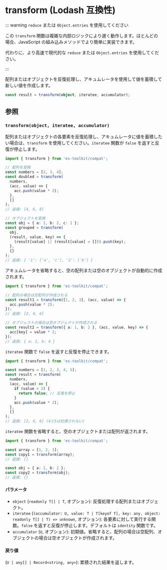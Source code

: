 # transform (Lodash 互換性)

::: warning `reduce` または `Object.entries` を使用してください

この `transform` 関数は複雑な内部ロジックにより遅く動作します。ほとんどの場合、JavaScript の組み込みメソッドでより簡単に実装できます。

代わりに、より高速で現代的な `reduce` または `Object.entries` を使用してください。

:::

配列またはオブジェクトを反復処理し、アキュムレータを使用して値を蓄積して新しい値を作成します。

```typescript
const result = transform(object, iteratee, accumulator);
```

## 参照

### `transform(object, iteratee, accumulator)`

配列またはオブジェクトの各要素を反復処理し、アキュムレータに値を蓄積したい場合は、`transform` を使用してください。`iteratee` 関数が `false` を返すと反復が停止します。

```typescript
import { transform } from 'es-toolkit/compat';

// 配列を変換
const numbers = [2, 3, 4];
const doubled = transform(
  numbers,
  (acc, value) => {
    acc.push(value * 2);
  },
  []
);
// 返値: [4, 6, 8]

// オブジェクトを変換
const obj = { a: 1, b: 2, c: 1 };
const grouped = transform(
  obj,
  (result, value, key) => {
    (result[value] || (result[value] = [])).push(key);
  },
  {}
);
// 返値: { '1': ['a', 'c'], '2': ['b'] }
```

アキュムレータを省略すると、空の配列または空のオブジェクトが自動的に作成されます。

```typescript
import { transform } from 'es-toolkit/compat';

// 配列の場合は空配列が作成される
const result1 = transform([1, 2, 3], (acc, value) => {
  acc.push(value * 2);
});
// 返値: [2, 4, 6]

// オブジェクトの場合は空オブジェクトが作成される
const result2 = transform({ a: 1, b: 2 }, (acc, value, key) => {
  acc[key] = value * 2;
});
// 返値: { a: 2, b: 4 }
```

`iteratee` 関数で `false` を返すと反復を停止できます。

```typescript
import { transform } from 'es-toolkit/compat';

const numbers = [1, 2, 3, 4, 5];
const result = transform(
  numbers,
  (acc, value) => {
    if (value > 3) {
      return false; // 反復を停止
    }
    acc.push(value * 2);
  },
  []
);
// 返値: [2, 4, 6] (4と5は処理されない)
```

`iteratee` 関数を省略すると、空のオブジェクトまたは配列が返されます。

```typescript
import { transform } from 'es-toolkit/compat';

const array = [1, 2, 3];
const copy1 = transform(array);
// 返値: []

const obj = { a: 1, b: 2 };
const copy2 = transform(obj);
// 返値: {}
```

#### パラメータ

- `object` (`readonly T[] | T`, オプション): 反復処理する配列またはオブジェクト。
- `iteratee` (`(accumulator: U, value: T | T[keyof T], key: any, object: readonly T[] | T) => unknown`, オプション): 各要素に対して実行する関数。`false` を返すと反復が停止します。デフォルトは `identity` 関数です。
- `accumulator` (`U`, オプション): 初期値。省略すると、配列の場合は空配列、オブジェクトの場合は空オブジェクトが作成されます。

#### 戻り値

(`U | any[] | Record<string, any>`): 累積された結果を返します。

